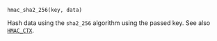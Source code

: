 ```
hmac_sha2_256(key, data)
```

Hash data using the `sha2_256` algorithm using the passed key. See also [`HMAC_CTX`](@ref).
